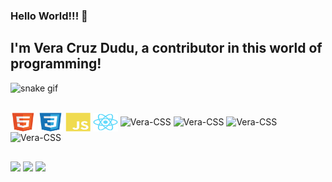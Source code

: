 ### Hello World!!! 👋
## I'm Vera Cruz Dudu, a contributor in this world of programming!

![snake gif](https://github.com/YOUR_USERNAME/YOUR_USERNAME/blob/output/github-contribution-grid-snake.gif)
<div style="display: inline_block"><br>
  <img align="center" alt="Vera-HTML" height="30" width="40" src="https://raw.githubusercontent.com/devicons/devicon/master/icons/html5/html5-original.svg">
  <img align="center" alt="Vera-CSS" height="30" width="40" src="https://raw.githubusercontent.com/devicons/devicon/master/icons/css3/css3-original.svg">
  <img align="center" alt="Vera-Js" height="30" width="40" src="https://raw.githubusercontent.com/devicons/devicon/master/icons/javascript/javascript-plain.svg">
  <img align="center" alt="Vera-React" height="30" width="40" src="https://raw.githubusercontent.com/devicons/devicon/master/icons/react/react-original.svg">
  <img align="center" alt="Vera-CSS" height="30" width="40" src="https://cdn.jsdelivr.net/gh/devicons/devicon/icons/git/git-original.svg">
  <img align="center" alt="Vera-CSS" height="30" width="40" color="#fff" src="https://cdn.jsdelivr.net/gh/devicons/devicon/icons/cplusplus/cplusplus-original.svg">
  <img align="center" alt="Vera-CSS" height="30" width="40" color="#fff" src="https://cdn.jsdelivr.net/gh/devicons/devicon/icons/php/php-original.svg">
  <img align="center" alt="Vera-CSS" height="30" width="40" color="#fff" src="https://cdn.jsdelivr.net/gh/devicons/devicon/icons/mysql/mysql-original.svg">
</div>

##
 
<div> 
  <a href="https://www.instagram.com/just_vera_cruz/" target="_blank"><img src="https://img.shields.io/badge/-Instagram-%23E4405F?style=for-the-badge&logo=instagram&logoColor=white" target="_blank"></a>
  <a href = "mailto:contatoveracruzdudu@gmail.com"><img src="https://img.shields.io/badge/-Gmail-%23333?style=for-the-badge&logo=gmail&logoColor=white" target="_blank"></a>
  <a href="https://www.linkedin.com/in/vera-cruz-d%C3%BAd%C3%BA-81854a279/" target="_blank"><img src="https://img.shields.io/badge/-LinkedIn-%230077B5?style=for-the-badge&logo=linkedin&logoColor=white" target="_blank"></a> 
</div>
